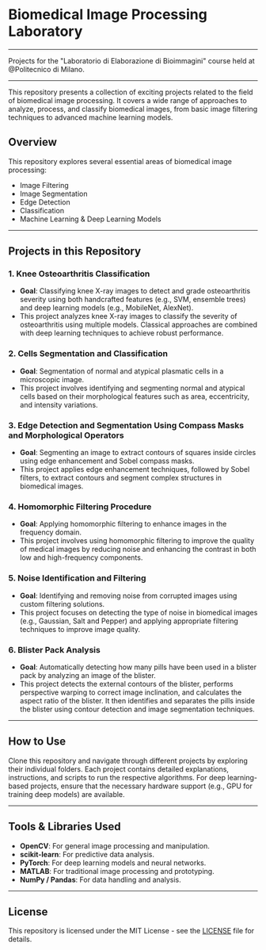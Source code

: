 # Biomedical Image Processing Laboratory

---
Projects for the "Laboratorio di Elaborazione di Bioimmagini" course held at @Politecnico di Milano.

---


This repository presents a collection of exciting projects related to the field of biomedical image processing. It covers a wide range of approaches to analyze, process, and classify biomedical images, from basic image filtering techniques to advanced machine learning models.

## Overview

This repository explores several essential areas of biomedical image processing:

- Image Filtering
- Image Segmentation
- Edge Detection
- Classification
- Machine Learning & Deep Learning Models

---

## Projects in this Repository

### **1. Knee Osteoarthritis Classification**
   - **Goal**: Classifying knee X-ray images to detect and grade osteoarthritis severity using both handcrafted features (e.g., SVM, ensemble trees) and deep learning models (e.g., MobileNet, AlexNet).
   - This project analyzes knee X-ray images to classify the severity of osteoarthritis using multiple models. Classical approaches are combined with deep learning techniques to achieve robust performance.

### **2. Cells Segmentation and Classification**
   - **Goal**: Segmentation of normal and atypical plasmatic cells in a microscopic image.
   - This project involves identifying and segmenting normal and atypical cells based on their morphological features such as area, eccentricity, and intensity variations.

### **3. Edge Detection and Segmentation Using Compass Masks and Morphological Operators**
   - **Goal**: Segmenting an image to extract contours of squares inside circles using edge enhancement and Sobel compass masks.
   - This project applies edge enhancement techniques, followed by Sobel filters, to extract contours and segment complex structures in biomedical images.

### **4. Homomorphic Filtering Procedure**
   - **Goal**: Applying homomorphic filtering to enhance images in the frequency domain.
   - This project involves using homomorphic filtering to improve the quality of medical images by reducing noise and enhancing the contrast in both low and high-frequency components.

### **5. Noise Identification and Filtering**
   - **Goal**: Identifying and removing noise from corrupted images using custom filtering solutions.
   - This project focuses on detecting the type of noise in biomedical images (e.g., Gaussian, Salt and Pepper) and applying appropriate filtering techniques to improve image quality.

### **6. Blister Pack Analysis**
   - **Goal**: Automatically detecting how many pills have been used in a blister pack by analyzing an image of the blister.
   - This project detects the external contours of the blister, performs perspective warping to correct image inclination, and calculates the aspect ratio of the blister. It then identifies and separates the pills inside the blister using contour detection and image segmentation techniques.

---

## How to Use

Clone this repository and navigate through different projects by exploring their individual folders. Each project contains detailed explanations, instructions, and scripts to run the respective algorithms. For deep learning-based projects, ensure that the necessary hardware support (e.g., GPU for training deep models) are available.

---

## Tools & Libraries Used

- **OpenCV**: For general image processing and manipulation.
- **scikit-learn**: For predictive data analysis.
- **PyTorch**: For deep learning models and neural networks.
- **MATLAB**: For traditional image processing and prototyping.
- **NumPy / Pandas**: For data handling and analysis.

---

## License

This repository is licensed under the MIT License - see the [LICENSE](LICENSE) file for details.

